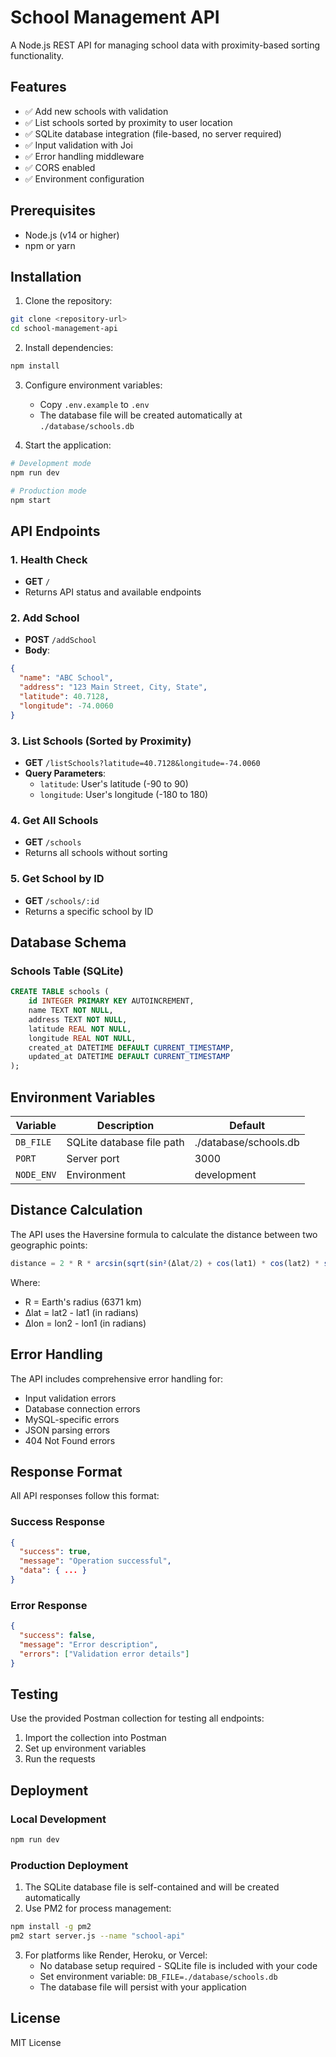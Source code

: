# School Management API

A Node.js REST API for managing school data with proximity-based sorting functionality.

## Features

- ✅ Add new schools with validation
- ✅ List schools sorted by proximity to user location
- ✅ SQLite database integration (file-based, no server required)
- ✅ Input validation with Joi
- ✅ Error handling middleware
- ✅ CORS enabled
- ✅ Environment configuration

## Prerequisites

- Node.js (v14 or higher)
- npm or yarn

## Installation

1. Clone the repository:
```bash
git clone <repository-url>
cd school-management-api
```

2. Install dependencies:
```bash
npm install
```

3. Configure environment variables:
   - Copy `.env.example` to `.env`
   - The database file will be created automatically at `./database/schools.db`

4. Start the application:
```bash
# Development mode
npm run dev

# Production mode
npm start
```

## API Endpoints

### 1. Health Check
- **GET** `/`
- Returns API status and available endpoints

### 2. Add School
- **POST** `/addSchool`
- **Body**:
```json
{
  "name": "ABC School",
  "address": "123 Main Street, City, State",
  "latitude": 40.7128,
  "longitude": -74.0060
}
```

### 3. List Schools (Sorted by Proximity)
- **GET** `/listSchools?latitude=40.7128&longitude=-74.0060`
- **Query Parameters**:
  - `latitude`: User's latitude (-90 to 90)
  - `longitude`: User's longitude (-180 to 180)

### 4. Get All Schools
- **GET** `/schools`
- Returns all schools without sorting

### 5. Get School by ID
- **GET** `/schools/:id`
- Returns a specific school by ID

## Database Schema

### Schools Table (SQLite)
```sql
CREATE TABLE schools (
    id INTEGER PRIMARY KEY AUTOINCREMENT,
    name TEXT NOT NULL,
    address TEXT NOT NULL,
    latitude REAL NOT NULL,
    longitude REAL NOT NULL,
    created_at DATETIME DEFAULT CURRENT_TIMESTAMP,
    updated_at DATETIME DEFAULT CURRENT_TIMESTAMP
);
```

## Environment Variables

| Variable | Description | Default |
|----------|-------------|---------|
| `DB_FILE` | SQLite database file path | ./database/schools.db |
| `PORT` | Server port | 3000 |
| `NODE_ENV` | Environment | development |

## Distance Calculation

The API uses the Haversine formula to calculate the distance between two geographic points:

```javascript
distance = 2 * R * arcsin(sqrt(sin²(Δlat/2) + cos(lat1) * cos(lat2) * sin²(Δlon/2)))
```

Where:
- R = Earth's radius (6371 km)
- Δlat = lat2 - lat1 (in radians)
- Δlon = lon2 - lon1 (in radians)

## Error Handling

The API includes comprehensive error handling for:
- Input validation errors
- Database connection errors
- MySQL-specific errors
- JSON parsing errors
- 404 Not Found errors

## Response Format

All API responses follow this format:

### Success Response
```json
{
  "success": true,
  "message": "Operation successful",
  "data": { ... }
}
```

### Error Response
```json
{
  "success": false,
  "message": "Error description",
  "errors": ["Validation error details"]
}
```

## Testing

Use the provided Postman collection for testing all endpoints:

1. Import the collection into Postman
2. Set up environment variables
3. Run the requests

## Deployment

### Local Development
```bash
npm run dev
```

### Production Deployment

1. The SQLite database file is self-contained and will be created automatically
2. Use PM2 for process management:
```bash
npm install -g pm2
pm2 start server.js --name "school-api"
```

3. For platforms like Render, Heroku, or Vercel:
   - No database setup required - SQLite file is included with your code
   - Set environment variable: `DB_FILE=./database/schools.db`
   - The database file will persist with your application

## License

MIT License

